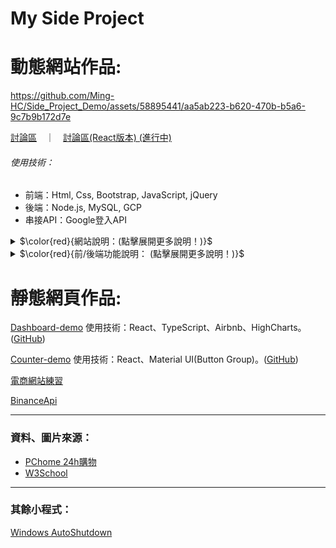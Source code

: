 # My Side Project
  <h1>動態網站作品:</h1>
<!--   <div style="display: flex; justify-content: space-between;">
    <img src="https://github.com/Ming-HC/Side_Project_Demo/blob/80b4cda9e8cfb934f8fa440790b9303db8dabbc0/forum_index.png" alt="forum_index_image" style="width: 50%;" />
    <img src="https://github.com/Ming-HC/Side_Project_Demo/blob/542217121c587f8c51f5830610f06df68ddd5047/login.png" alt="login_page_image" style="width: 45%;" />
  </div> -->

  https://github.com/Ming-HC/Side_Project_Demo/assets/58895441/aa5ab223-b620-470b-b5a6-9c7b9b172d7e

  <p><a href="https://ejs.mingspace.website/">討論區</a>　｜　<a href="https://react.mingspace.website/forum">討論區(React版本) (進行中)</a></p>
  <h6>使用技術：</h6>
  <ul>
   <li>前端：Html, Css, Bootstrap, JavaScript, jQuery</li>
   <li>後端：Node.js, MySQL, GCP</li>
   <li>串接API：Google登入API</li>
  </ul>
  <details><summary>$\color{red}{網站說明：(點擊展開更多說明！)}$</summary>
  <ul>
    <li>功能說明：網站會員註冊登入，討論區文章增查修刪/分類/分頁(20筆/頁)/瀏覽數/回覆數/最新回覆</li>
    <li>討論區React版本說明：目前正將原本作品使用ejs的部分改為使用前端React，並為前後端分離，原版本設定Node.js cors後React版本串接原版本api取得資料，React版本尚未完成，部分頁面及功能可能無法正常運行。</li>
    <li>提供測試會員供登入使用，使用者名稱：testuser，密碼：testuser。也可自行註冊。</li>
    <li>此作品為於台中資展國際前端工程師班的結訓團體專題，將個人負責部分的網站會員註冊登入和討論區部署於GCP，做持續維護及延伸。</li>
    <li><a href="https://github.com/Ming-HC/MFEE35_finally_project">台中資展國際前端工程師班結訓團體專題GitHub</a> (經團隊討論皆同意後改為公開)</li>
  </ul>
  </details>
  <details><summary>$\color{red}{前/後端功能說明： (點擊展開更多說明！)}$</summary>
  <h6>前端功能：</h6>
  <ul>
    <li>會員註冊使用正則表達式偵測輸入的內容</li>
    <li>會員註冊登入前端送出前將密碼使用base64加密再送出</li>
    <li>上傳圖片即時顯示</li>
    <li>討論區上傳多張來源路徑不同的圖片</li>
  </ul>
  <h6>後端功能：</h6>
  <ul>
    <li>使用Node.js ejs於渲染前端網頁</li>
    <li>使用Node.js express-session於會員登入功能</li>
    <li>使用Node.js crypto於會員密碼/Google token，加密後儲存進資料庫</li>
    <li>使用Node.js multer於網站上傳圖片</li>
    <li>使用Node.js fs於延伸上傳圖片自定義名稱</li>
    <li>使用Node.js express.Router分割server.js檔方便管理</li>
    <li>部分api url使用正則表達式處理</li>
  </ul>
  </details>
  <h1>靜態網頁作品:</h1>
    <p></p><a href="https://ming-hc.github.io/Dashboard-demo/">Dashboard-demo</a> 使用技術：React、TypeScript、Airbnb、HighCharts。(<a href="https://github.com/Ming-HC/Dashboard-demo">GitHub</a>)</p>
    <p><a href="https://ming-hc.github.io/Counter-demo/">Counter-demo</a> 使用技術：React、Material UI(Button Group)。(<a href="https://github.com/Ming-HC/Counter-demo">GitHub</a>)</p>
    <p><a href="https://ming-hc.github.io/Side_Project_Demo/MFEE35_StaticProject/">電商網站練習</a></p>
    <p><a href="https://ming-hc.github.io/BinanceApi/">BinanceApi</a></p>
<!--     <div style="display: flex; justify-content: space-between;">
      <img src="https://github.com/Ming-HC/Side_Project_Demo/blob/8d9a17d0e5f3d5b17abb3b9c5397b583a2a924f5/3CHouse.png" alt="3CHouse.png" style="width: 50%;" />
      <img src="https://github.com/Ming-HC/Side_Project_Demo/blob/1005c437f833d50a02779bd61eaee2a46a04aa81/binanceapi.png" alt="binanceapi.png" style="width: 49%;" />
    </div> -->
    
  <hr />
  <h3>資料、圖片來源：</h3>
  <ul>
    <li><a href="https://24h.pchome.com.tw/">PChome 24h購物</a></li>
    <li><a href="https://www.w3schools.com/">W3School</a></li>
  </ul>
  <hr />
  <h3>其餘小程式：</h3>
  <p><a href="https://github.com/Ming-HC/AutoShutdown">Windows AutoShutdown</a></p>
